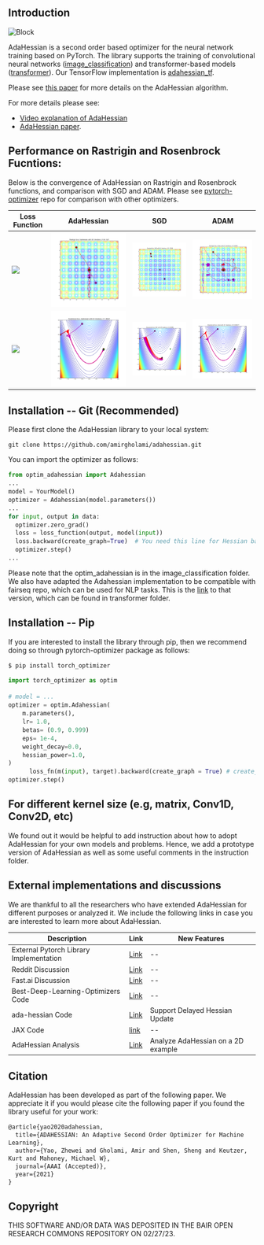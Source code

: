 ## Introduction
![Block](imgs/diagonal_illustration.png)

AdaHessian is a second order based optimizer for the neural network training based on PyTorch. The library supports the training of convolutional neural networks ([image_classification](https://github.com/amirgholami/adahessian/tree/master/image_classification)) and transformer-based models ([transformer](https://github.com/amirgholami/adahessian/tree/master/transformer)). Our TensorFlow implementation is [adahessian_tf](https://github.com/amirgholami/adahessian/tree/master/adahessian_tf).

Please see [this paper](https://arxiv.org/pdf/2006.00719.pdf) for more details on the AdaHessian algorithm.

For more details please see:

- [Video explanation of AdaHessian](https://www.youtube.com/watch?v=S87ancnZ0MM)
- [AdaHessian paper](https://arxiv.org/pdf/2006.00719.pdf).

## Performance on Rastrigin and Rosenbrock Fucntions:
Below is the convergence of AdaHessian on Rastrigin and Rosenbrock functions, and comparison with SGD and ADAM. Please see [pytorch-optimizer](https://github.com/jettify/pytorch-optimizer) repo for comparison with other optimizers.



| Loss Function | AdaHessian      | SGD         | ADAM        |
|-------------- |-----------------|-------------|-------------| 
|<img src="imgs/rastrigin_function.png" width="500"> |  <img src="https://raw.githubusercontent.com/jettify/pytorch-optimizer/master/docs/rastrigin_Adahessian.png" width="500"> |  <img src="https://raw.githubusercontent.com/jettify/pytorch-optimizer/master/docs/rastrigin_SGD.png" width="500"> |  <img src="https://raw.githubusercontent.com/jettify/pytorch-optimizer/master/docs/rastrigin_Adam.png" width="500"> |
|<img src="imgs/rosenbrock_function.svg" width="500"> |  <img src="https://raw.githubusercontent.com/jettify/pytorch-optimizer/master/docs/rosenbrock_Adahessian.png" width="500"> |  <img src="https://raw.githubusercontent.com/jettify/pytorch-optimizer/master/docs/rosenbrock_SGD.png" width="500"> | <img src="https://raw.githubusercontent.com/jettify/pytorch-optimizer/master/docs/rosenbrock_Adam.png" width="500"> |


## Installation -- Git (Recommended)
Please first clone the AdaHessian library to your local system:
```
git clone https://github.com/amirgholami/adahessian.git
```
You can import the optimizer as follows:

```python
from optim_adahessian import Adahessian
...
model = YourModel()
optimizer = Adahessian(model.parameters())
...
for input, output in data:
  optimizer.zero_grad()
  loss = loss_function(output, model(input))
  loss.backward(create_graph=True)  # You need this line for Hessian backprop
  optimizer.step()
...
```

Please note that the optim_adahessian is in the image_classification folder. We also have adapted the Adahessian implementation to be compatible with fairseq repo, which can be used for NLP tasks. This is the [link](https://github.com/amirgholami/adahessian/blob/master/transformer/fairseq/optim/adahessian.py) to that version, which can be found in transformer folder.

## Installation -- Pip
If you are interested to install the library through pip, then we recommend doing so through pytorch-optimizer package as follows:

```
$ pip install torch_optimizer
```

```python
import torch_optimizer as optim

# model = ...
optimizer = optim.Adahessian(
    m.parameters(),
    lr= 1.0,
    betas= (0.9, 0.999)
    eps= 1e-4,
    weight_decay=0.0,
    hessian_power=1.0,
)
      loss_fn(m(input), target).backward(create_graph = True) # create_graph=True is necessary for Hessian calculation
optimizer.step()
```

## For different kernel size (e.g, matrix, Conv1D, Conv2D, etc)
We found out it would be helpful to add instruction about how to adopt AdaHessian for your own models and problems. Hence, we add a prototype version of AdaHessian as well as some useful comments in the instruction folder. 


## External implementations and discussions
We are thankful to all the researchers who have extended AdaHessian for different purposes or analyzed it. We include the following links in case you are interested to learn more about AdaHessian.

Description | Link | New Features
---|---|---
External Pytorch Library Implementation | [Link](https://github.com/jettify/pytorch-optimizer) | --
Reddit Discussion | [Link](https://www.reddit.com/r/MachineLearning/comments/i76wxd/adahessian_an_adaptive_second_orderoptimizer_for/) | --
Fast.ai Discussion | [Link](https://forums.fast.ai/t/adahessian/76214/15) | -- 
Best-Deep-Learning-Optimizers Code| [Link](https://github.com/lessw2020/Best-Deep-Learning-Optimizers/tree/master/adahessian) | --
ada-hessian Code | [Link](https://github.com/davda54/ada-hessian) | Support Delayed Hessian Update
JAX Code | [link](https://github.com/nestordemeure/AdaHessianJax) | --
AdaHessian Analysis | [Link](https://github.com/githubharald/analyze_ada_hessian) | Analyze AdaHessian on a 2D example

## Citation
AdaHessian has been developed as part of the following paper. We appreciate it if you would please cite the following paper if you found the library useful for your work:

```text
@article{yao2020adahessian,
  title={ADAHESSIAN: An Adaptive Second Order Optimizer for Machine Learning},
  author={Yao, Zhewei and Gholami, Amir and Shen, Sheng and Keutzer, Kurt and Mahoney, Michael W},
  journal={AAAI (Accepted)},
  year={2021}
}
```

## Copyright

THIS SOFTWARE AND/OR DATA WAS DEPOSITED IN THE BAIR OPEN RESEARCH COMMONS REPOSITORY ON 02/27/23.
